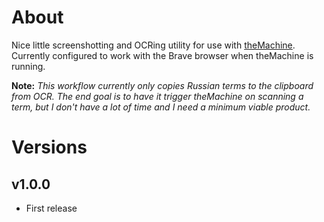 # About

Nice little screenshotting and OCRing utility for use with [theMachine](https://github.com/cadnza/theMachine). Currently configured to work with the Brave browser when theMachine is running.

**Note:** *This workflow currently only copies Russian terms to the clipboard from OCR. The end goal is to have it trigger theMachine on scanning a term, but I don't have a lot of time and I need a minimum viable product.*

# Versions

## v1.0.0

- First release
